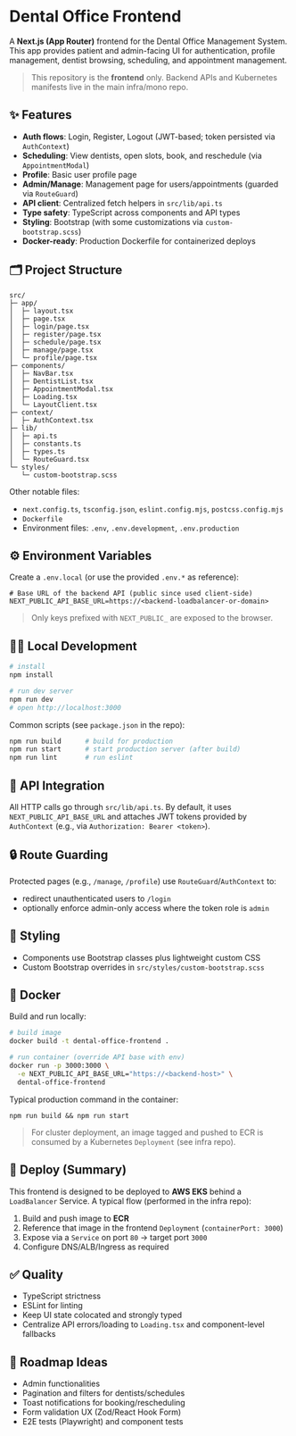 # Dental Office Frontend

A **Next.js (App Router)** frontend for the Dental Office Management System. This app provides patient and admin-facing UI for authentication, profile management, dentist browsing, scheduling, and appointment management.

> This repository is the **frontend** only. Backend APIs and Kubernetes manifests live in the main infra/mono repo.


## ✨ Features

- **Auth flows**: Login, Register, Logout (JWT-based; token persisted via `AuthContext`)
- **Scheduling**: View dentists, open slots, book, and reschedule (via `AppointmentModal`)
- **Profile**: Basic user profile page
- **Admin/Manage**: Management page for users/appointments (guarded via `RouteGuard`)
- **API client**: Centralized fetch helpers in `src/lib/api.ts`
- **Type safety**: TypeScript across components and API types
- **Styling**: Bootstrap (with some customizations via `custom-bootstrap.scss`)
- **Docker-ready**: Production Dockerfile for containerized deploys


## 🗂️ Project Structure

```
src/
├─ app/
│  ├─ layout.tsx
│  ├─ page.tsx
│  ├─ login/page.tsx
│  ├─ register/page.tsx
│  ├─ schedule/page.tsx
│  ├─ manage/page.tsx
│  └─ profile/page.tsx
├─ components/
│  ├─ NavBar.tsx
│  ├─ DentistList.tsx
│  ├─ AppointmentModal.tsx
│  ├─ Loading.tsx
│  └─ LayoutClient.tsx
├─ context/
│  ├─ AuthContext.tsx
├─ lib/
│  ├─ api.ts
│  ├─ constants.ts
│  ├─ types.ts
│  └─ RouteGuard.tsx
└─ styles/
   └─ custom-bootstrap.scss
```

Other notable files:
- `next.config.ts`, `tsconfig.json`, `eslint.config.mjs`, `postcss.config.mjs`
- `Dockerfile`
- Environment files: `.env`, `.env.development`, `.env.production`


## ⚙️ Environment Variables

Create a `.env.local` (or use the provided `.env.*` as reference):

```
# Base URL of the backend API (public since used client-side)
NEXT_PUBLIC_API_BASE_URL=https://<backend-loadbalancer-or-domain>
```

> Only keys prefixed with `NEXT_PUBLIC_` are exposed to the browser.


## 🧑‍💻 Local Development

```bash
# install
npm install

# run dev server
npm run dev
# open http://localhost:3000
```

Common scripts (see `package.json` in the repo):
```bash
npm run build      # build for production
npm run start      # start production server (after build)
npm run lint       # run eslint
```


## 🔗 API Integration

All HTTP calls go through `src/lib/api.ts`. By default, it uses `NEXT_PUBLIC_API_BASE_URL` and attaches JWT tokens provided by `AuthContext` (e.g., via `Authorization: Bearer <token>`).


## 🔒 Route Guarding

Protected pages (e.g., `/manage`, `/profile`) use `RouteGuard`/`AuthContext` to:
- redirect unauthenticated users to `/login`
- optionally enforce admin-only access where the token role is `admin`


## 🎨 Styling

- Components use Bootstrap classes plus lightweight custom CSS
- Custom Bootstrap overrides in `src/styles/custom-bootstrap.scss`

## 🐳 Docker

Build and run locally:

```bash
# build image
docker build -t dental-office-frontend .

# run container (override API base with env)
docker run -p 3000:3000 \
  -e NEXT_PUBLIC_API_BASE_URL="https://<backend-host>" \
  dental-office-frontend
```

Typical production command in the container:
```
npm run build && npm run start
```

> For cluster deployment, an image tagged and pushed to ECR is consumed by a Kubernetes `Deployment` (see infra repo).


## 🚀 Deploy (Summary)

This frontend is designed to be deployed to **AWS EKS** behind a `LoadBalancer` Service. A typical flow (performed in the infra repo):
1. Build and push image to **ECR**
2. Reference that image in the frontend `Deployment` (`containerPort: 3000`)
3. Expose via a `Service` on port `80` → target port `3000`
4. Configure DNS/ALB/Ingress as required


## ✅ Quality

- TypeScript strictness
- ESLint for linting
- Keep UI state colocated and strongly typed
- Centralize API errors/loading to `Loading.tsx` and component-level fallbacks


## 🧭 Roadmap Ideas

- Admin functionalities
- Pagination and filters for dentists/schedules
- Toast notifications for booking/rescheduling
- Form validation UX (Zod/React Hook Form)
- E2E tests (Playwright) and component tests

